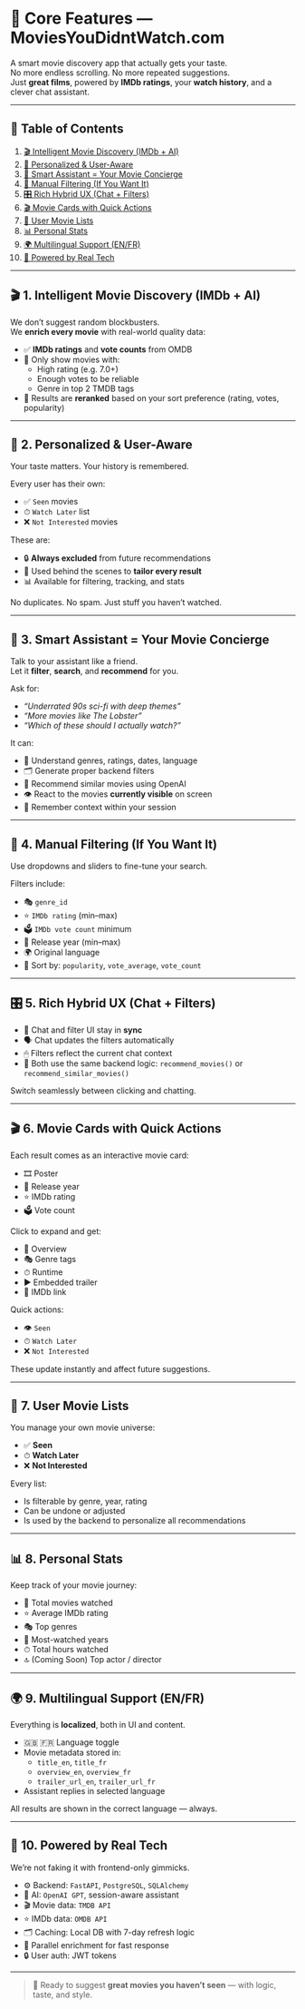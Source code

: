 # 🌟 Core Features — MoviesYouDidntWatch.com

A smart movie discovery app that actually gets your taste.  
No more endless scrolling. No more repeated suggestions.  
Just **great films**, powered by **IMDb ratings**, your **watch history**, and a clever chat assistant.

---

## 📑 Table of Contents

1. [🎬 Intelligent Movie Discovery (IMDb + AI)](#-1-intelligent-movie-discovery-imdb--ai)
2. [🧠 Personalized & User-Aware](#-2-personalized--user-aware)
3. [💬 Smart Assistant = Your Movie Concierge](#-3-smart-assistant--your-movie-concierge)
4. [🎯 Manual Filtering (If You Want It)](#-4-manual-filtering-if-you-want-it)
5. [🎛️ Rich Hybrid UX (Chat + Filters)](#-5-rich-hybrid-ux-chat--filters)
6. [🎬 Movie Cards with Quick Actions](#-6-movie-cards-with-quick-actions)
7. [📁 User Movie Lists](#-7-user-movie-lists)
8. [📊 Personal Stats](#-8-personal-stats)
9. [🌍 Multilingual Support (EN/FR)](#-9-multilingual-support-enfr)
10. [🚀 Powered by Real Tech](#-10-powered-by-real-tech)

---

## 🎬 1. Intelligent Movie Discovery (IMDb + AI)

We don’t suggest random blockbusters.  
We **enrich every movie** with real-world quality data:

- ✅ **IMDb ratings** and **vote counts** from OMDB
- 🎯 Only show movies with:
  - High rating (e.g. 7.0+)
  - Enough votes to be reliable
  - Genre in top 2 TMDB tags
- 🧠 Results are **reranked** based on your sort preference (rating, votes, popularity)

---

## 🧠 2. Personalized & User-Aware

Your taste matters. Your history is remembered.

Every user has their own:

- ✅ `Seen` movies
- ⏱ `Watch Later` list
- ❌ `Not Interested` movies

These are:

- 🔒 **Always excluded** from future recommendations
- 🎯 Used behind the scenes to **tailor every result**
- 📊 Available for filtering, tracking, and stats

No duplicates. No spam. Just stuff you haven’t watched.

---

## 💬 3. Smart Assistant = Your Movie Concierge

Talk to your assistant like a friend.  
Let it **filter**, **search**, and **recommend** for you.

Ask for:

- _“Underrated 90s sci-fi with deep themes”_
- _“More movies like The Lobster”_
- _“Which of these should I actually watch?”_

It can:

- 🧠 Understand genres, ratings, dates, language
- 🗂 Generate proper backend filters
- 🧬 Recommend similar movies using OpenAI
- 👁 React to the movies **currently visible** on screen
- 🔁 Remember context within your session

---

## 🎯 4. Manual Filtering (If You Want It)

Use dropdowns and sliders to fine-tune your search.

Filters include:

- 🎭 `genre_id`
- ⭐ `IMDb rating` (min–max)
- 🗳️ `IMDb vote count` minimum
- 📅 Release year (min–max)
- 🌍 Original language
- 🔀 Sort by: `popularity`, `vote_average`, `vote_count`

---

## 🎛️ 5. Rich Hybrid UX (Chat + Filters)

- 🔄 Chat and filter UI stay in **sync**
- 🗣 Chat updates the filters automatically
- 🖱 Filters reflect the current chat context
- 🧩 Both use the same backend logic: `recommend_movies()` or `recommend_similar_movies()`

Switch seamlessly between clicking and chatting.

---

## 🎬 6. Movie Cards with Quick Actions

Each result comes as an interactive movie card:

- 🎞️ Poster
- 📛 Release year
- ⭐ IMDb rating
- 🗳️ Vote count

Click to expand and get:

- 📝 Overview
- 🎭 Genre tags
- ⏱ Runtime
- ▶️ Embedded trailer
- 🔗 IMDb link

Quick actions:

- 👁 `Seen`
- ⏱ `Watch Later`
- ❌ `Not Interested`

These update instantly and affect future suggestions.

---

## 📁 7. User Movie Lists

You manage your own movie universe:

- ✅ **Seen**
- ⏱ **Watch Later**
- ❌ **Not Interested**

Every list:

- Is filterable by genre, year, rating
- Can be undone or adjusted
- Is used by the backend to personalize all recommendations

---

## 📊 8. Personal Stats

Keep track of your movie journey:

- 🎥 Total movies watched
- ⭐ Average IMDb rating
- 🎭 Top genres
- 📅 Most-watched years
- ⏱ Total hours watched
- 🔝 (Coming Soon) Top actor / director

---

## 🌍 9. Multilingual Support (EN/FR)

Everything is **localized**, both in UI and content.

- 🇬🇧 🇫🇷 Language toggle
- Movie metadata stored in:
  - `title_en`, `title_fr`
  - `overview_en`, `overview_fr`
  - `trailer_url_en`, `trailer_url_fr`
- Assistant replies in selected language

All results are shown in the correct language — always.

---

## 🚀 10. Powered by Real Tech

We’re not faking it with frontend-only gimmicks.

- ⚙️ Backend: `FastAPI`, `PostgreSQL`, `SQLAlchemy`
- 🧠 AI: `OpenAI GPT`, session-aware assistant
- 🎬 Movie data: `TMDB API`
- ⭐ IMDb data: `OMDB API`
- 🗂 Caching: Local DB with 7-day refresh logic
- 🔁 Parallel enrichment for fast response
- 🔒 User auth: JWT tokens

---

> 🚀 Ready to suggest **great movies you haven’t seen** — with logic, taste, and style.
